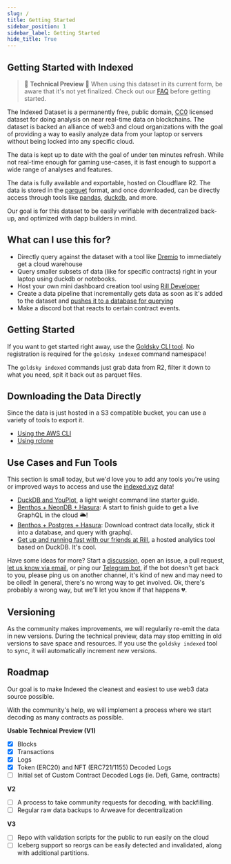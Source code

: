 ```yaml
---
slug: /
title: Getting Started
sidebar_position: 1
sidebar_label: Getting Started
hide_title: True
---
```


## Getting Started with Indexed

> 🚧 **Technical Preview** 🚧
> When using this dataset in its current form, be aware that it's not yet finalized. Check out our [FAQ](FAQ.md) before getting started.

The Indexed Dataset is a permanently free, public domain, [CC0](https://creativecommons.org/share-your-work/public-domain/cc0/) licensed dataset for doing analysis on near real-time data on blockchains. The dataset is backed an alliance of web3 and cloud organizations with the goal of providing a way to easily analyze data from your laptop or servers without being locked into any specific cloud.

The data is kept up to date with the goal of under ten minutes refresh. While not real-time enough for gaming use-cases, it is fast enough to support a wide range of analyses and features.

The data is fully available and exportable, hosted on Cloudflare R2. The data is stored in the [parquet](https://parquet.apache.org/) format, and once downloaded, can be directly access through tools like [pandas](https://pandas.pydata.org/), [duckdb](https://duckdb.org/), and more.

Our goal is for this dataset to be easily verifiable with decentralized back-up, and optimized with dapp builders in mind.

## What can I use this for?

- Directly query against the dataset with a tool like [Dremio](https://www.dremio.com/) to immediately get a cloud warehouse
- Query smaller subsets of data (like for specific contracts) right in your laptop using duckdb or notebooks.
- Host your own mini dashboard creation tool using [Rill Developer](https://rilldata.com)
- Create a data pipeline that incrementally gets data as soon as it's added to the dataset and [pushes it to a database for querying](examples/benthos_postgres_hasura)
- Make a discord bot that reacts to certain contract events.

## Getting Started

If you want to get started right away, use the [Goldsky CLI tool](https://docs.goldsky.com/references/cli). No registration is required for the `goldsky indexed` command namespace!

The `goldsky indexed` commands just grab data from R2, filter it down to what you need, spit it back out as parquet files.

## Downloading the Data Directly

Since the data is just hosted in a S3 compatible bucket, you can use a variety of tools to export it.

- [Using the AWS CLI](/dataset/awscli.md)
- [Using rclone](/dataset/rclone.md)

## Use Cases and Fun Tools

This section is small today, but we'd love you to add any tools you're using or improved ways to access and use the [indexed.xyz](https://indexed.xyz) data!

- [DuckDB and YouPlot](examples/duckdb.md), a light weight command line starter guide.
- [Benthos + NeonDB + Hasura](examples/benthos_postgres_hasura.md): A start to finish guide to get a live GraphQL in the cloud 🌥️!
- [Benthos + Postgres + Hasura](examples/benthos_local_hasura.md): Download contract data locally, stick it into a database, and query with graphql.
- [Get up and running fast with our friends at Rill](https://rilldata.com/indexed-xyz), a hosted analytics tool based on DuckDB. It's cool.

Have some ideas for more? Start a [discussion](https://github.com/indexed-xyz/docs/discussions), open an issue, a pull request, [let us know via email](mailto:support@goldsky.com), or ping our [Telegram bot](https://t.me/goldskysupportbot), if the bot doesn't get back to you, please ping us on another channel, it's kind of new and may need to be oiled! In general, there's no wrong way to get involved. Ok, there's probably a wrong way, but we'll let you know if that happens 💔.

## Versioning

As the community makes improvements, we will regularily re-emit the data in new versions. During the technical preview, data may stop emitting in old versions to save space and resources. If you use the `goldsky indexed` tool to sync, it will automatically increment new versions.

## Roadmap

Our goal is to make Indexed the cleanest and easiest to use web3 data source possible.

With the community's help, we will implement a process where we start decoding as many contracts as possible.

**Usable Technical Preview (V1)**

- [x] Blocks
- [x] Transactions
- [x] Logs
- [x] Token (ERC20) and NFT (ERC721/1155) Decoded Logs
- [ ] Initial set of Custom Contract Decoded Logs (ie. Defi, Game, contracts)

**V2**

- [ ] A process to take community requests for decoding, with backfilling.
- [ ] Regular raw data backups to Arweave for decentralization

**V3**

- [ ] Repo with validation scripts for the public to run easily on the cloud
- [ ] Iceberg support so reorgs can be easily detected and invalidated, along with additional partitions.
